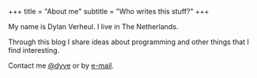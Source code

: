 +++
title = "About me"
subtitle = "Who writes this stuff?"
+++

My name is Dylan Verheul. I live in The Netherlands.

Through this blog I share ideas about programming and other things that I find interesting.

Contact me [@dyve](https://twitter.com/dyve) or by [e-mail](mailto:dylan@dyve.net).
